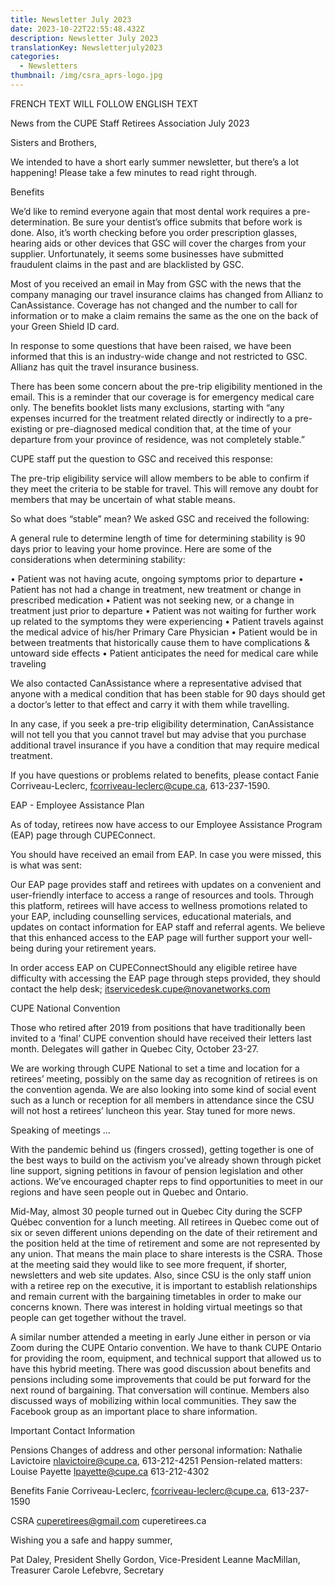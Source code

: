 ```yaml
---
title: Newsletter July 2023
date: 2023-10-22T22:55:48.432Z
description: Newsletter July 2023
translationKey: Newsletterjuly2023
categories:
  - Newsletters
thumbnail: /img/csra_aprs-logo.jpg
---
```

FRENCH TEXT WILL FOLLOW ENGLISH TEXT

News from the CUPE Staff Retirees Association
July 2023         

Sisters and Brothers,

We intended to have a short early summer newsletter, but there’s a lot happening! Please take a few minutes to read right through.

Benefits

We’d like to remind everyone again that most dental work requires a pre-determination. Be sure your dentist’s office submits that before work is done. Also, it’s worth checking before you order prescription glasses, hearing aids or other devices that GSC will cover the charges from your supplier. Unfortunately, it seems some businesses have submitted fraudulent claims in the past and are blacklisted by GSC. 

Most of you received an email in May from GSC with the news that the company managing our travel insurance claims has changed from Allianz to CanAssistance. Coverage has not changed and the number to call for information or to make a claim remains the same as the one on the back of your Green Shield ID card.

In response to some questions that have been raised, we have been informed that this is an industry-wide change and not restricted to GSC. Allianz has quit the travel insurance business.

There has been some concern about the pre-trip eligibility mentioned in the email. This is a reminder that our coverage is for emergency medical care only. The benefits booklet lists many exclusions, starting with “any expenses incurred for the treatment related directly or indirectly to a pre-existing or pre-diagnosed medical condition that, at the time of your departure from your province of residence, was not completely stable.”

CUPE staff put the question to GSC and received this response:

The pre-trip eligibility service will allow members to be able to confirm if they meet the criteria to be stable for travel. This will remove any doubt for members that may be uncertain of what stable means.

So what does “stable” mean? We asked GSC and received the following:

A general rule to determine length of time for determining stability is 90 days prior to leaving your home province. Here are some of the considerations when determining stability: 

•         Patient was not having acute, ongoing symptoms prior to departure
•         Patient has not had a change in treatment, new treatment or change in prescribed medication
•         Patient was not seeking new, or a change in treatment just prior to departure
•         Patient was not waiting for further work up related to the symptoms they were experiencing
•         Patient travels against the medical advice of his/her Primary Care Physician
•         Patient would be in between treatments that historically cause them to have complications & untoward side effects
•         Patient anticipates the need for medical care while traveling

We also contacted CanAssistance where a representative advised that anyone with a medical condition that has been stable for 90 days should get a doctor’s letter to that effect and carry it with them while travelling. 

In any case, if you seek a pre-trip eligibility determination, CanAssistance will not tell you that you cannot travel but may advise that you purchase additional travel insurance if you have a condition that may require medical treatment.

If you have questions or problems related to benefits, please contact Fanie Corriveau-Leclerc, fcorriveau-leclerc@cupe.ca, 613-237-1590.

EAP - Employee Assistance Plan

As of today, retirees now have access to our Employee Assistance Program (EAP) page through CUPEConnect.

You should have received an email from EAP.  In case you were missed, this is what was sent:

Our EAP page provides staff and retirees with updates on a convenient and user-friendly interface to access a range of resources and tools. Through this platform, retirees will have access to wellness promotions related to your EAP, including counselling services, educational materials, and updates on contact information for EAP staff and referral agents. We believe that this enhanced access to the EAP page will further support your well-being during your retirement years.

In order access EAP on CUPEConnectShould any eligible retiree have difficulty with accessing the EAP page through steps provided, they should contact the help desk; itservicedesk.cupe@novanetworks.com

CUPE National Convention

Those who retired after 2019 from positions that have traditionally been invited to a ‘final’ CUPE convention should have received their letters last month. Delegates will gather in Quebec City, October 23-27.

We are working through CUPE National to set a time and location for a retirees’ meeting, possibly on the same day as recognition of retirees is on the convention agenda. We are also looking into some kind of social event such as a lunch or reception for all members in attendance since the CSU will not host a retirees’ luncheon this year. Stay tuned for more news.

Speaking of meetings …

With the pandemic behind us (fingers crossed), getting together is one of the best ways to build on the activism you’ve already shown through picket line support, signing petitions in favour of pension legislation and other actions. We’ve encouraged chapter reps to find opportunities to meet in our regions and have seen people out in Quebec and Ontario.

Mid-May, almost 30 people turned out in Quebec City during the SCFP Québec convention for a lunch meeting. All retirees in Quebec come out of six or seven different unions depending on the date of their retirement and the position held at the time of retirement and some are not represented by any union. That means the main place to share interests is the CSRA. Those at the meeting said they would like to see more frequent, if shorter, newsletters and web site updates. Also, since CSU is the only staff union with a retiree rep on the executive, it is important to establish relationships and remain current with the bargaining timetables in order to make our concerns known. There was interest in holding virtual meetings so that people can get together without the travel.

A similar number attended a meeting in early June either in person or via Zoom during the CUPE Ontario convention. We have to thank CUPE Ontario for providing the room, equipment, and technical support that allowed us to have this hybrid meeting. There was good discussion about benefits and pensions including some improvements that could be put forward for the next round of bargaining. That conversation will continue. Members also discussed ways of mobilizing within local communities. They saw the Facebook group as an important place to share information.

 Important Contact Information

Pensions         Changes of address and other personal information:
                        Nathalie Lavictoire nlavictoire@cupe.ca, 613-212-4251 
                        Pension-related matters:
                        Louise Payette lpayette@cupe.ca 613-212-4302

Benefits          Fanie Corriveau-Leclerc, fcorriveau-leclerc@cupe.ca, 613-237-1590

CSRA             cuperetirees@gmail.com
                        cuperetirees.ca

Wishing you a safe and happy summer,

Pat Daley, President
Shelly Gordon, Vice-President
Leanne MacMillan, Treasurer
Carole Lefebvre, Secretary
